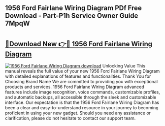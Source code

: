 ## 1956 Ford Fairlane Wiring Diagram PDf Free Download - Part-P1h Service Owner Guide 7MpqW

# <h2><a href="http://dfnrea8.blite.top/?on=1956+Ford+Fairlane+Wiring+Diagram">🔗Download New 👉🔴 1956 Ford Fairlane Wiring Diagram</a></h2>

[![1956 Ford Fairlane Wiring Diagram download](https://i.imgur.com/lujVjoI.png)](http://dfnrea8.blite.top/?on=1956+Ford+Fairlane+Wiring+Diagram)
Unlocking Value This manual reveals the full value of your new 1956 Ford Fairlane Wiring Diagram with detailed explanations of features and functionalities. Thank You for Choosing Brand Name We are committed to providing you with exceptional products and services. 1956 Ford Fairlane Wiring Diagram advanced features include image recognition, voice commands, customizable profiles, and automatic backups, all accessible through the sleek and customizable interface. Our expectation is that the 1956 Ford Fairlane Wiring Diagram has been a clear and easy-to-understand resource in your journey to becoming proficient in using your new gadget. Should you need any assistance or clarification, please do not hesitate to contact our support team.
